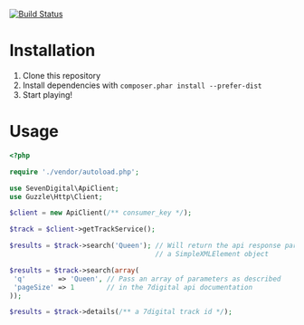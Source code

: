 [![Build Status](https://travis-ci.org/gquemener/7digital-client.png)](https://travis-ci.org/gquemener/7digital-client)

Installation
============

1. Clone this repository
2. Install dependencies with `composer.phar install --prefer-dist`
3. Start playing!

Usage
=====

```php
<?php

require './vendor/autoload.php';

use SevenDigital\ApiClient;
use Guzzle\Http\Client;

$client = new ApiClient(/** consumer_key */);

$track = $client->getTrackService();

$results = $track->search('Queen'); // Will return the api response parsed inside
                                    // a SimpleXMLElement object

$results = $track->search(array(
 'q'        => 'Queen', // Pass an array of parameters as described
 'pageSize' => 1        // in the 7digital api documentation
));

$results = $track->details(/** a 7digital track id */);
```
